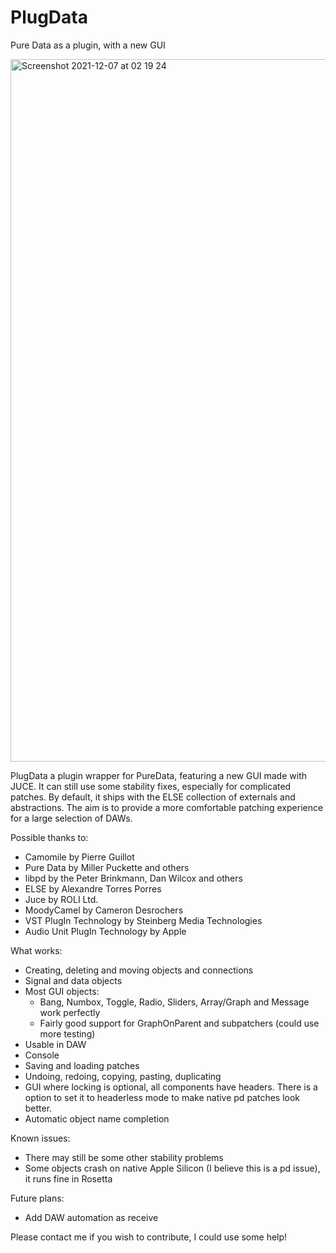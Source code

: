 # PlugData
Pure Data as a plugin, with a new GUI


<img width="1124" alt="Screenshot 2021-12-07 at 02 19 24" src="https://user-images.githubusercontent.com/44585538/144948333-97e9b1ea-c323-46c1-8d7e-abfcc0b569f8.png">



PlugData a plugin wrapper for PureData, featuring a new GUI made with JUCE. It can still use some stability fixes, especially for complicated patches. By default, it ships with the ELSE collection of externals and abstractions. The aim is to provide a more comfortable patching experience for a large selection of DAWs.

Possible thanks to:

- Camomile by Pierre Guillot
- Pure Data by Miller Puckette and others
- libpd by the Peter Brinkmann, Dan Wilcox and others
- ELSE by Alexandre Torres Porres
- Juce by ROLI Ltd.
- MoodyCamel by Cameron Desrochers
- VST PlugIn Technology by Steinberg Media Technologies
- Audio Unit PlugIn Technology by Apple

What works:
- Creating, deleting and moving objects and connections
- Signal and data objects
- Most GUI objects:
  - Bang, Numbox, Toggle, Radio, Sliders, Array/Graph and Message work perfectly
  - Fairly good support for GraphOnParent and subpatchers (could use more testing)
- Usable in DAW
- Console
- Saving and loading patches
- Undoing, redoing, copying, pasting, duplicating
- GUI where locking is optional, all components have headers. There is a option to set it to headerless mode to make native pd patches look better.
- Automatic object name completion

Known issues:
- There may still be some other stability problems
- Some objects crash on native Apple Silicon (I believe this is a pd issue), it runs fine in Rosetta

Future plans:
- Add DAW automation as receive

Please contact me if you wish to contribute, I could use some help!
